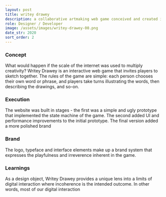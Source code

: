 ```yaml
---
layout: post
title: writey drawey
description: a collaborative artmaking web game conceived and created in 2020
role: Designer / Developer
image: /assets/images/writey-drawey-00.png
date_str: 2020
sort_order: 2
---
```

### Concept

What would happen if the scale of the internet was used to multiply creativity? Writey Drawey is an interactive web game that invites players to sketch together. The rules of the game are simple: each person chooses their own word or phrase, and players take turns illustrating the words, then describing the drawings, and so-on. 

### Execution

The website was built in stages - the first was a simple and ugly prototype that implemented the state machine of the game. The second added UI and performance improvements to the initial prototype. The final version added a more polished brand 

### Brand

The logo, typeface and interface elements make up a brand system that expresses the playfulness and irreverence inherent in the game. 

### Learnings

As a design object, Writey Drawey provides a unique lens into a limits of digital interaction where incoherence is the intended outcome. In other words, most of our digital interaction